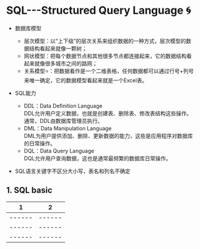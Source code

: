 # SQL---Structured Query Language :cyclone:

* 数据库模型
    * 层次模型：以“上下级”的层次关系来组织数据的一种方式，层次模型的数据结构看起来就像一颗树；
    * 网状模型：把每个数据节点和其他很多节点都连接起来，它的数据结构看起来就像很多城市之间的路网；
    * 关系模型:star:：把数据看作是一个二维表格，任何数据都可以通过行号+列号来唯一确定，它的数据模型看起来就是一个Excel表。

* SQL能力
    * DDL：Data Definition Language  
    DDL允许用户定义数据，也就是创建表、删除表、修改表结构这些操作。通常，DDL由数据库管理员执行。
    * DML：Data Manipulation Language  
    DML为用户提供添加、删除、更新数据的能力，这些是应用程序对数据库的日常操作。
    * DQL：Data Query Language  
    DQL允许用户查询数据，这也是通常最频繁的数据库日常操作。
    
* SQL语言关键字不区分大小写，表名和列名不确定

## 1. SQL basic
|1|2|
|------|------|
|------|------|
|------|------|
|------|------|



